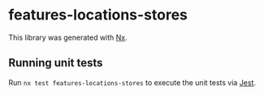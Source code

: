 # features-locations-stores

This library was generated with [Nx](https://nx.dev).

## Running unit tests

Run `nx test features-locations-stores` to execute the unit tests via [Jest](https://jestjs.io).
